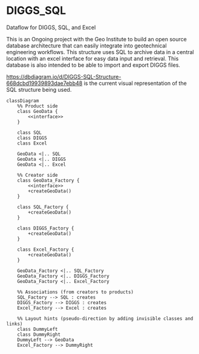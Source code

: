 # DIGGS_SQL
Dataflow for DIGGS, SQL, and Excel

This is an Ongoing project with the Geo Institute to build an open source database architecture that can easily integrate into geotechnical engineering workflows. This structure uses SQL to archive data in a central location with an excel interface for easy data input and retrieval. This database is also intended to be able to import and export DIGGS files. 

https://dbdiagram.io/d/DIGGS-SQL-Structure-668dcbd19939893dae7ebb48 is the current visual representation of the SQL structure being used. 

```mermaid
classDiagram
    %% Product side
    class GeoData {
        <<interface>>
    }

    class SQL
    class DIGGS
    class Excel

    GeoData <|.. SQL
    GeoData <|.. DIGGS
    GeoData <|.. Excel

    %% Creator side
    class GeoData_Factory {
        <<interface>>
        +createGeoData()
    }

    class SQL_Factory {
        +createGeoData()
    }

    class DIGGS_Factory {
        +createGeoData()
    }

    class Excel_Factory {
        +createGeoData()
    }

    GeoData_Factory <|.. SQL_Factory
    GeoData_Factory <|.. DIGGS_Factory
    GeoData_Factory <|.. Excel_Factory

    %% Associations (from creators to products)
    SQL_Factory --> SQL : creates
    DIGGS_Factory --> DIGGS : creates
    Excel_Factory --> Excel : creates

    %% Layout hints (pseudo-direction by adding invisible classes and links)
    class DummyLeft
    class DummyRight
    DummyLeft --> GeoData
    Excel_Factory --> DummyRight
```
